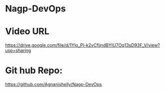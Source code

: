 # Nagp-DevOps

# Video URL
https://drive.google.com/file/d/1Ylo_Pl-k2vCfjjndBYIU7Oq13sD93F_V/view?usp=sharing

# Git hub Repo:
https://github.com/Agnanishelly/Nagp-DevOps